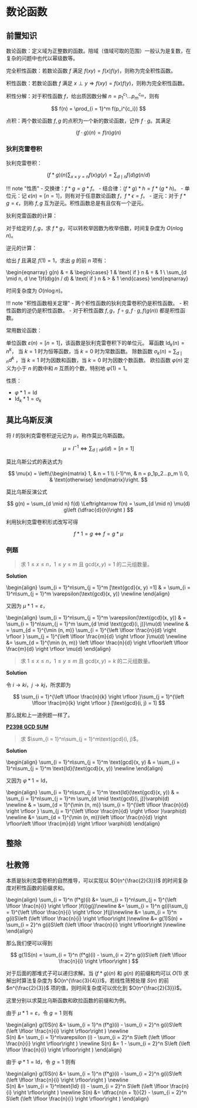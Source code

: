 # 数论函数

## 前置知识

数论函数：定义域为正整数的函数。陪域（值域可取的范围）一般认为是复数，在复杂的问题中也代以幂级数等。

完全积性函数：若数论函数 $f$ 满足 $f(xy) = f(x)f(y)$，则称为完全积性函数。

积性函数：若数论函数 $f$ 满足 $x \perp y \Rightarrow f(xy) = f(x)f(y)$，则称为完全积性函数。

积性分解：对于积性函数 $f$，给出质因数分解 $n = p_1^{c_1}...p_m^{c_m}$，则有

$$
    f(n) = \prod_{i = 1}^m f(p_i^{c_i})
$$

点积：两个数论函数 $f, g$ 的点积为一个新的数论函数，记作 $f \cdot g$。其满足

$$
    (f \cdot g)(n) = f(n)g(n)
$$

### 狄利克雷卷积

狄利克雷卷积：

$$
    (f*g)(n) \sum_{x \times y = n} f(x)g(y) = \sum_{d \mid n}f(d)g(n / d)
$$

!!! note "性质"
    - 交换律：$f*g = g*f$。
    - 结合律：$(f*g)*h = f*(g*h)$。
    - 单位元：记 $\epsilon(n) = [n = 1]$，则有对于任意数论函数 $f$，$f*\epsilon = f$。
    - 逆元：对于 $f*g = \epsilon$，则称 $f, g$ 互为逆元。积性函数总是有且仅有一个逆元。

狄利克雷函数的计算：

对于给定的 $f, g$，求 $f * g$，可以转枚举因数为枚举倍数，时间复杂度为 $O(n\log n)$。

逆元的计算：

给出 $f$ 且满足 $f(1) = 1$，求出 $g$ 的前 $n$ 项有：

\begin{eqnarray}
g(n) & = & \begin{cases}
 1 & \text{ if } n & = & 1 \\
 \sum_{d \mid n, d \ne 1}f(d)g(n / d) & \text{ if } n & > & 1 \end{cases}
\end{eqnarray}

时间复杂度为 $O(n\log n)$。

!!! note "积性函数相关定理"
    - 两个积性函数的狄利克雷卷积仍是积性函数。
    - 积性函数的逆仍是积性函数。
    - 对于积性函数 $f, g$，$f\circ g,f\cdot g,f(g(n))$ 都是积性函数。

常用数论函数：

单位函数 $\varepsilon(n) = [n = 1]$，该函数是狄利克雷卷积下的单位元。
幂函数 $\text{Id}_k(n) = n^k$， 当 $k = 1$ 时为恒等函数，当 $k = 0$ 时为常数函数。
除数函数 $\sigma_k(n) = \sum_{d \mid n} d^k$ ，当 $k = 1$ 时为因数和函数，当 $k = 0$ 时为因数个数函数。 
欧拉函数 $\varphi(n)$ 定义为小于 $n$ 的数中和 $n$ 互质的个数，特别地 $\varphi(1) = 1$。

性质：
- $\varphi * 1 = \text{Id}$
- $\text{Id}_k * 1 = \sigma_k$


## 莫比乌斯反演

将 $I$ 的狄利克雷卷积逆元记为 $\mu$，称作莫比乌斯函数。

$$
\mu = I^{-1} \Leftrightarrow \sum_{d \mid n}\mu(d) = [n = 1]
$$

莫比乌斯公式的表达式为

$$
\mu(x) = \left\{\begin{matrix}
 1, & n = 1 \\
 (-1)^m, & n = p_1p_2...p_m \\
 0, & \text{otherwise}
\end{matrix}\right.
$$

莫比乌斯反演公式

$$
    g(n) = \sum_{d \mid n} f(d) \Leftrightarrow f(n) = \sum_{d \mid n} \mu(d) g\left (\dfrac{d}{n}\right )
$$

利用狄利克雷卷积形式改写可得

$$
    f * 1 = g \Leftrightarrow f = g * \mu
$$  

### 例题

> 求 $1 \le x \le n$，$1 \le y \le m$ 且 $\text{gcd}(x, y) = 1$ 的二元组数量。

**Solution**

\begin{align}
\sum_{i = 1}^n\sum_{j = 1}^m [\text{gcd}(x, y) =1]
& = \sum_{i = 1}^n\sum_{j = 1}^m \varepsilon(\text{gcd}(x, y)) \newline
\end{align}

又因为 $\mu * 1 = \varepsilon$，

\begin{align}
\sum_{i = 1}^n\sum_{j = 1}^m \varepsilon(\text{gcd}(x, y))
& = \sum_{i = 1}^n\sum_{j = 1}^m \sum_{d \mid \text{gcd}(i, j)}\mu(d) \newline
& = \sum_{d = 1}^{\min (n, m)} \sum_{i = 1}^{\left \lfloor \frac{n}{d} \right \rfloor } 
\sum_{j = 1}^{\left \lfloor \frac{m}{d} \right \rfloor }\mu(d) \newline
&= \sum_{d = 1}^{\min (n, m)} \left \lfloor \frac{n}{d} \right \rfloor\left \lfloor \frac{m}{d} \right \rfloor
\mu(d)
\end{align}



> 求 $1 \le x \le n$，$1 \le y \le m$ 且 $\text{gcd}(x, y) = k$ 的二元组数量。

**Solution**

令 $i \to ki$，$j \to kj$，所求即为 

$$
\sum_{i = 1}^{\left \lfloor \frac{n}{k} \right \rfloor }\sum_{j = 1}^{\left \lfloor \frac{m}{k} \right \rfloor } [\text{gcd}(i, j) = 1]
$$

那么就和上一道例题一样了。

[**P2398 GCD SUM**](https://www.luogu.com.cn/problem/P2398)

> 求 $\sum_{i = 1}^n\sum_{j = 1}^m\text{gcd}(i, j)$。

**Solution**

\begin{align}
\sum_{i = 1}^n\sum_{j = 1}^m \text{gcd}(x, y)
& = \sum_{i = 1}^n\sum_{j = 1}^m \text{Id}(\text{gcd}(x, y)) \newline
\end{align}

又因为 $\varphi * 1 = \text{Id}$，

\begin{align}
\sum_{i = 1}^n\sum_{j = 1}^m \text{Id}(\text{gcd}(x, y))
& = \sum_{i = 1}^n\sum_{j = 1}^m \sum_{d \mid \text{gcd}(i, j)}\varphi(d) \newline
& = \sum_{d = 1}^{\min (n, m)} \sum_{i = 1}^{\left \lfloor \frac{n}{d} \right \rfloor } 
\sum_{j = 1}^{\left \lfloor \frac{m}{d} \right \rfloor }\varphi(d) \newline
&= \sum_{d = 1}^{\min (n, m)}\left \lfloor \frac{n}{d} \right \rfloor\left \lfloor \frac{m}{d} \right \rfloor
 \varphi(d)
\end{align}



## 整除




## 杜教筛

本质是狄利克雷卷积的自然推导，可以实现以 $O(n^{\frac{2}{3}})$ 的时间复杂度对积性函数的前缀求和。

\begin{align}
\sum_{i = 1}^n (f*g)(i)
&= \sum_{i = 1}^n\sum_{j = 1}^{\left \lfloor \frac{n}{i} \right \rfloor }f(i)g(j)\newline
&= \sum_{i = 1}^n g(i)\sum_{j = 1}^{\left \lfloor \frac{n}{i} \right \rfloor }f(j)\newline
&= \sum_{i = 1}^n g(i)S\left (\left \lfloor \frac{n}{i} \right \rfloor\right )\newline
&= g(1)S(n) + \sum_{i = 2}^n g(i)S\left (\left \lfloor \frac{n}{i} \right \rfloor\right )\newline
\end{align}

那么我们便可以得到

$$
g(1)S(n) = \sum_{i = 1}^n (f*g)(i) - \sum_{i = 2}^n g(i)S\left (\left \lfloor \frac{n}{i} \right \rfloor\right )
$$

对于后面的那堆式子可以递归求解。当 $(f*g)(n)$ 和 $g(n)$ 的前缀和均可以 $O(1)$ 求解出时算法复杂度为 $O(n^{\frac{3}{4}})$，若线性筛预处理 $S(n)$ 的前 $n^{\frac{2}{3}}$ 项的值，则时间复杂度可以优化到 $O(n^{\frac{2}{3}})$。

这里分别以求莫比乌斯函数和欧拉函数的前缀和为例。

由于 $\mu * 1 = \varepsilon$，令 $g = 1$ 则有

\begin{align}
g(1)S(n) &= \sum_{i = 1}^n (f*g)(i) - \sum_{i = 2}^n g(i)S\left (\left \lfloor \frac{n}{i} \right \rfloor\right ) \newline  
S(n) &= \sum_{i = 1}^n\varepsilon (i) - \sum_{i = 2}^n S\left (\left \lfloor \frac{n}{i} \right \rfloor\right ) \newline 
S(n) &= 1 - \sum_{i = 2}^n S\left (\left \lfloor \frac{n}{i} \right \rfloor\right )
\end{align}


由于 $\varphi * 1 = \text{Id}$，令 $g = 1$ 则有

\begin{align}
g(1)S(n) &= \sum_{i = 1}^n (f*g)(i) - \sum_{i = 2}^n g(i)S\left (\left \lfloor \frac{n}{i} \right \rfloor\right ) \newline  
S(n) &= \sum_{i = 1}^n\text{Id} (i) - \sum_{i = 2}^n S\left (\left \lfloor \frac{n}{i} \right \rfloor\right ) \newline 
S(n) &= \dfrac{n(n + 1)}{2} - \sum_{i = 2}^n S\left (\left \lfloor \frac{n}{i} \right \rfloor\right )
\end{align}

